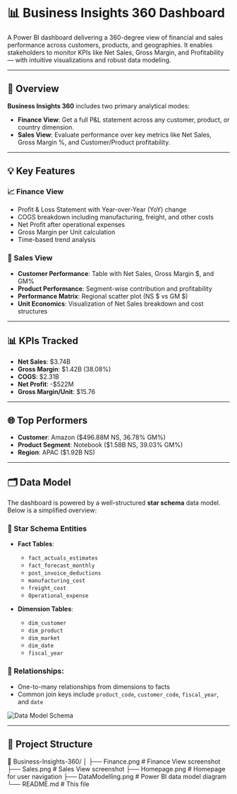 # 📊 Business Insights 360 Dashboard

A Power BI dashboard delivering a 360-degree view of financial and sales performance across customers, products, and geographies. It enables stakeholders to monitor KPIs like Net Sales, Gross Margin, and Profitability — with intuitive visualizations and robust data modeling.

---

## 🧭 Overview

**Business Insights 360** includes two primary analytical modes:

- **Finance View**: Get a full P&L statement across any customer, product, or country dimension.
- **Sales View**: Evaluate performance over key metrics like Net Sales, Gross Margin %, and Customer/Product profitability.

---

## 💡 Key Features

### 📈 Finance View
- Profit & Loss Statement with Year-over-Year (YoY) change
- COGS breakdown including manufacturing, freight, and other costs
- Net Profit after operational expenses
- Gross Margin per Unit calculation
- Time-based trend analysis

### 💼 Sales View
- **Customer Performance**: Table with Net Sales, Gross Margin $, and GM%
- **Product Performance**: Segment-wise contribution and profitability
- **Performance Matrix**: Regional scatter plot (NS $ vs GM $)
- **Unit Economics**: Visualization of Net Sales breakdown and cost structures

---

## 📊 KPIs Tracked

- **Net Sales**: $3.74B
- **Gross Margin**: $1.42B (38.08%)
- **COGS**: $2.31B
- **Net Profit**: -$522M
- **Gross Margin/Unit**: $15.76

---

## 🌐 Top Performers

- **Customer**: Amazon ($496.88M NS, 36.78% GM%)
- **Product Segment**: Notebook ($1.58B NS, 39.03% GM%)
- **Region**: APAC ($1.92B NS)

---

## 🗂 Data Model

The dashboard is powered by a well-structured **star schema** data model. Below is a simplified overview:

### 📌 Star Schema Entities

- **Fact Tables**:
  - `fact_actuals_estimates`
  - `fact_forecast_monthly`
  - `post_invoice_deductions`
  - `manufacturing_cost`
  - `freight_cost`
  - `Operational_expense`

- **Dimension Tables**:
  - `dim_customer`
  - `dim_product`
  - `dim_market`
  - `dim_date`
  - `fiscal_year`

### 🔗 Relationships:
- One-to-many relationships from dimensions to facts
- Common join keys include `product_code`, `customer_code`, `fiscal_year`, and `date`

![Data Model Schema](./7c3b83fd-8297-4ae7-8715-3289429e33ac.png)

---

## 📂 Project Structure

📁 Business-Insights-360/
│
├── Finance.png # Finance View screenshot
├── Sales.png # Sales View screenshot
├── Homepage.png # Homepage for user navigation
├── DataModelling.png # Power BI data model diagram
└── README.md # This file
